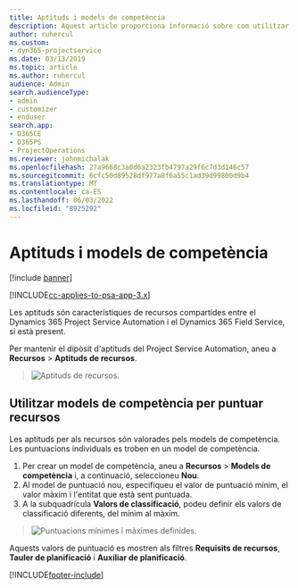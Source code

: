 ```yaml
---
title: Aptituds i models de competència
description: Aquest article proporciona informació sobre com utilitzar les habilitats i els models de competència.
author: ruhercul
ms.custom:
- dyn365-projectservice
ms.date: 03/13/2019
ms.topic: article
ms.author: ruhercul
audience: Admin
search.audienceType:
- admin
- customizer
- enduser
search.app:
- D365CE
- D365PS
- ProjectOperations
ms.reviewer: johnmichalak
ms.openlocfilehash: 27a9668c3a0d6a2323fb4797a29f6c7d3d146c57
ms.sourcegitcommit: 6cfc50d89528df977a8f6a55c1ad39d99800d9b4
ms.translationtype: MT
ms.contentlocale: ca-ES
ms.lasthandoff: 06/03/2022
ms.locfileid: "8925292"
---
```

# <a name="skills-and-proficiency-models"></a>Aptituds i models de competència

[!include [banner](../includes/psa-now-project-operations.md)]

[!INCLUDE[cc-applies-to-psa-app-3.x](../includes/cc-applies-to-psa-app-3x.md)]

Les aptituds són característiques de recursos compartides entre el Dynamics 365 Project Service Automation i el Dynamics 365 Field Service, si està present. 

Per mantenir el dipòsit d'aptituds del Project Service Automation, aneu a **Recursos** \> **Aptituds de recursos**. 

> ![Aptituds de recursos.](media/Resource-Management-image84.png)

## <a name="use-proficiency-models-to-rate-resources"></a>Utilitzar models de competència per puntuar recursos

Les aptituds per als recursos són valorades pels models de competència. Les puntuacions individuals es troben en un model de competència. 

1. Per crear un model de competència, aneu a **Recursos** \> **Models de competència** i, a continuació, seleccioneu **Nou**.
2. Al model de puntuació nou, especifiqueu el valor de puntuació mínim, el valor màxim i l'entitat que està sent puntuada.
3. A la subquadrícula **Valors de classificació**, podeu definir els valors de classificació diferents, del mínim al màxim.

> ![Puntuacions mínimes i màximes definides.](media/Resource-Management-image85.png)

Aquests valors de puntuació es mostren als filtres **Requisits de recursos**, **Tauler de planificació** i **Auxiliar de planificació**.


[!INCLUDE[footer-include](../includes/footer-banner.md)]
